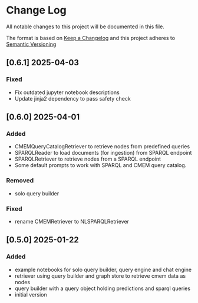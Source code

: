 # Change Log

All notable changes to this project will be documented in this file.

The format is based on [Keep a Changelog](http://keepachangelog.com/) and this project adheres to [Semantic Versioning](https://semver.org/)

## [0.6.1] 2025-04-03

### Fixed

- Fix outdated jupyter notebook descriptions
- Update jinja2 dependency to pass safety check

## [0.6.0] 2025-04-01

### Added

- CMEMQueryCatalogRetriever to retrieve nodes from predefined queries
- SPARQLReader to load documents (for ingestion) from SPARQL endpoint
- SPARQLRetriever to retrieve nodes from a SPARQL endpoint
- Some default prompts to work with SPARQL and CMEM query catalog.

### Removed

- solo query builder

### Fixed

- rename CMEMRetriever to NLSPARQLRetriever

## [0.5.0] 2025-01-22

### Added

- example notebooks for solo query builder, query engine and chat engine
- retriever using query builder and graph store to retrieve cmem data as nodes
- query builder with a query object holding predictions and sparql queries
- initial version
